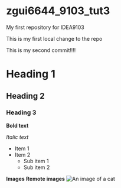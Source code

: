 # zgui6644_9103_tut3
My first repository for IDEA9103

This is my first local change to the repo

This is my second commit!!!!

# Heading 1
## Heading 2
### Heading 3

**Bold text**

*Italic text*

- Item 1
- Item 2
    - Sub item 1
    - Sub item 2

**Images**
**Remote images**
![An image of a cat](http://placekitten.com/200/300)